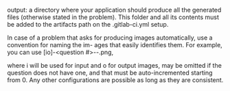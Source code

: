 output: a directory where your application should produce all the generated files (otherwise stated in the
problem). This folder and all its contents must be added to the artifacts path on the .gitlab-ci.yml
setup.

In case of a problem that asks for producing images automatically, use a convention for naming the im-
ages that easily identifies them. For example, you can use [io]-<question #>-<part>-<counter>.png,

where i will be used for input and o for output images, <part> may be omitted if the question does not have
one, and that <counter> must be auto-incremented starting from 0. Any other configurations are possible
as long as they are consistent.